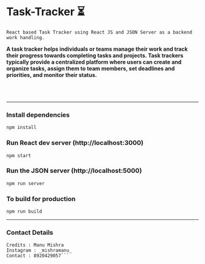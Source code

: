 # Task-Tracker ⏳

```
React based Task Tracker using React JS and JSON Server as a backend work handling.
```

<p>
  <b>
    A task tracker helps individuals or teams manage their work and track their progress towards completing tasks and projects. 
    Task trackers typically provide a centralized platform where users can create and organize tasks, assign them to team members, set deadlines and priorities, and monitor their status.
  </b>
</p>

<br>
<br>
<hr>




### Install dependencies

```
npm install
```

### Run React dev server (http://localhost:3000)

```
npm start
```

### Run the JSON server (http://localhost:5000)

```
npm run server
```

### To build for production

```
npm run build
```
<hr>

### Contact Details
```
Credits : Manu Mishra
Instagram : _mishramanu_
Contact : 8920429057```
